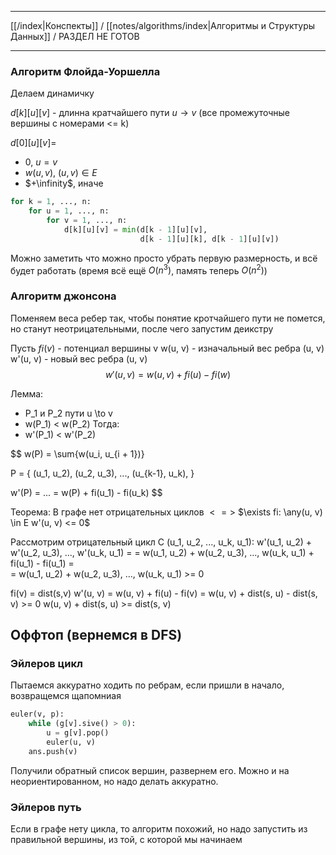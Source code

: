 
--- 

[[/index|Конспекты]] / [[notes/algorithms/index|Алгоритмы и Структуры Данных]] / РАЗДЕЛ НЕ ГОТОВ

---
### Алгоритм Флойда-Уоршелла
Делаем динамичку

$d[k][u][v]$ - длинна кратчайшего пути $u \to v$ (все промежуточные вершины с номерами <= k)

$d[0][u][v] =$
- $0$, $u=v$
- $w(u,v)$, $(u,v) \in E$
- $+\infinity$, иначе

``` py
for k = 1, ..., n:
	for u = 1, ..., n:
		for v = 1, ..., n:
			d[k][u][v] = min(d[k - 1][u][v],
						     d[k - 1][u][k], d[k - 1][u][v])
```

Можно заметить что можно просто убрать первую размерность, и всё будет работать (время всё ещё $O(n^3)$, память теперь $O(n^2)$)

### Алгоритм джонсона
Поменяем веса ребер так, чтобы понятие кротчайшего пути не помется, но станут неотрицательными, после чего запустим деикстру

Пусть $fi(v)$ - потенциал вершины v
w(u, v) - изначальный вес ребра (u, v)
w'(u, v) - новый вес ребра (u, v)
$$
w'(u, v) = w(u, v) + fi(u) - fi(w)
$$

Лемма: 
- P_1 и P_2 пути u \to v
- w(P_1) < w(P_2)
Тогда:
- w'(P_1) < w'(P_2)

$$
w(P) = \sum{w(u_i, u_{i + 1})}

P = \{ (u_1, u_2), (u_2, u_3), ..., (u_{k-1}, u_k), \}

w'(P) = ... = w(P) + fi(u_1) - fi(u_k)
$$

Теорема:
В графе нет отрицательных циклов $<=>$  $\exists fi: \any(u, v) \in E w'(u, v) <= 0$

Рассмотрим отрицательный цикл C (u_1, u_2, ..., u_k, u_1): 
w'(u_1, u_2) + w'(u_2, u_3), ..., w'(u_k, u_1) = 
= w(u_1, u_2) + w(u_2, u_3), ..., w(u_k, u_1) + fi(u_1) - fi(u_1) =  
= w(u_1, u_2) + w(u_2, u_3), ..., w(u_k, u_1) >= 0


fi(v) = dist(s,v)
w'(u, v) = w(u, v) + fi(u) - fi(v) = w(u, v) + dist(s, u) - dist(s, v) >= 0
w(u, v) + dist(s, u) >= dist(s, v)

## Оффтоп (вернемся в DFS)
### Эйлеров цикл
Пытаемся аккуратно ходить по ребрам, если пришли в начало, возвращемся щапомниая

``` py
euler(v, p):
	while (g[v].sive() > 0):
		u = g[v].pop()
		euler(u, v)
	ans.push(v)
```
Получили обратный список вершин, развернем его. Можно и на неориентированном, но надо делать аккуратно.

### Эйлеров путь
Если в графе нету цикла, то алгоритм похожий, но надо запустить из правильной вершины, из той, с которой мы начинаем